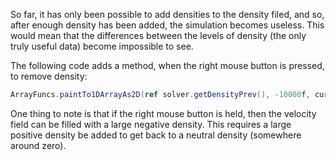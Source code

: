 So far, it has only been possible to add densities to the density filed, and so, after enough density has been added, the simulation becomes useless. This would mean that the differences between the levels of density (the only truly useful data) become impossible to see.

The following code adds a method, when the right mouse button is pressed, to remove density:
```cs
ArrayFuncs.paintTo1DArrayAs2D(ref solver.getDensityPrev(), -10000f, cursorY, cursorX, gridSize, gridSize, penSize);
```
One thing to note is that if the right mouse button is held, then the velocity field can be filled with a large negative density. This requires a large positive density be added to get back to a neutral density (somewhere around zero).